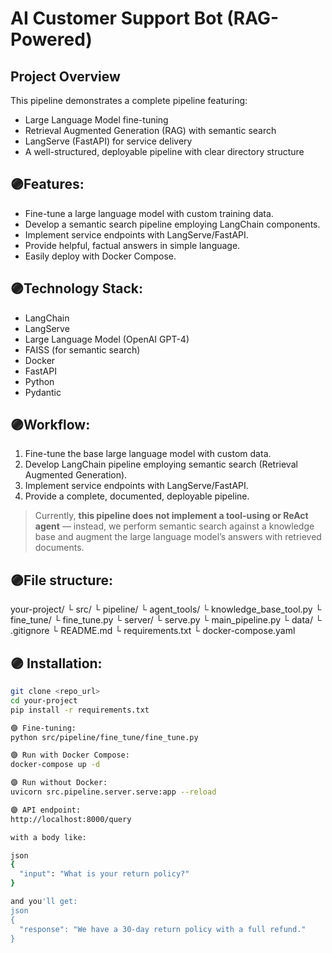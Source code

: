 # AI Customer Support Bot (RAG-Powered)

## Project Overview

This pipeline demonstrates a complete pipeline featuring:

- Large Language Model fine-tuning
- Retrieval Augmented Generation (RAG) with semantic search
- LangServe (FastAPI) for service delivery
- A well-structured, deployable pipeline with clear directory structure

## 🟣Features:

- Fine-tune a large language model with custom training data.
- Develop a semantic search pipeline employing LangChain components.
- Implement service endpoints with LangServe/FastAPI.
- Provide helpful, factual answers in simple language.
- Easily deploy with Docker Compose.

## 🟣Technology Stack:

- LangChain
- LangServe
- Large Language Model (OpenAI GPT-4)
- FAISS (for semantic search)
- Docker
- FastAPI
- Python
- Pydantic

## 🟣Workflow:

1. Fine-tune the base large language model with custom data.
2. Develop LangChain pipeline employing semantic search (Retrieval Augmented Generation).
3. Implement service endpoints with LangServe/FastAPI.
4. Provide a complete, documented, deployable pipeline.

> Currently, **this pipeline does not implement a tool-using or ReAct agent** — 
> instead, we perform semantic search against a knowledge base and augment the 
> large language model’s answers with retrieved documents.

## 🟣File structure:

your-project/
└ src/
└ pipeline/
└ agent_tools/
└ knowledge_base_tool.py
└ fine_tune/
└ fine_tune.py
└ server/
└ serve.py
└ main_pipeline.py
└ data/
└ .gitignore
└ README.md
└ requirements.txt
└ docker-compose.yaml


## 🟣 Installation:

```bash
git clone <repo_url>
cd your-project
pip install -r requirements.txt

🟣 Fine-tuning:
python src/pipeline/fine_tune/fine_tune.py

🟣 Run with Docker Compose:
docker-compose up -d

🟣 Run without Docker:
uvicorn src.pipeline.server.serve:app --reload

🟣 API endpoint:
http://localhost:8000/query

with a body like:

json
{
  "input": "What is your return policy?"
}

and you'll get:
json
{
  "response": "We have a 30-day return policy with a full refund."
}
